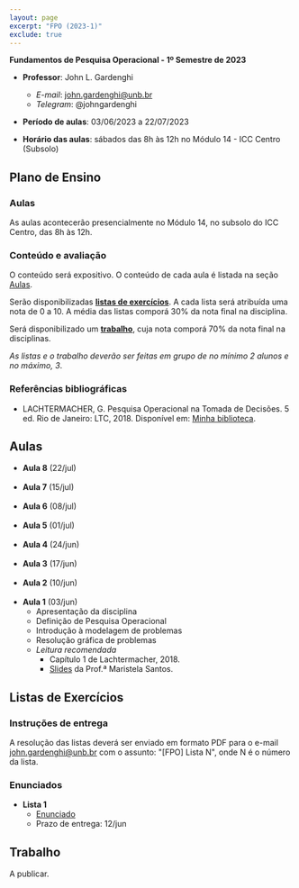 ```yaml
---
layout: page
excerpt: "FPO (2023-1)"
exclude: true
---
```


**Fundamentos de Pesquisa Operacional - 1º Semestre de 2023**

* **Professor**: John L. Gardenghi
  + *E-mail*: john.gardenghi@unb.br
  + *Telegram*: @johngardenghi

* **Período de aulas**: 03/06/2023 a 22/07/2023
* **Horário das aulas**: sábados das 8h às 12h no Módulo 14 - ICC Centro (Subsolo)

## Plano de Ensino

### Aulas

As aulas acontecerão presencialmente no Módulo 14, no subsolo do ICC Centro, das 8h às 12h.

### Conteúdo e avaliação

O conteúdo será expositivo. O conteúdo de cada aula é listada na seção [Aulas](#aulas).

Serão disponibilizadas [**listas de exercícios**](#listas-de-exercícios). A cada lista será atribuída uma nota de 0 a 10. A média das listas comporá 30% da nota final na disciplina.

Será disponibilizado um [**trabalho**](#trabalho), cuja nota comporá 70% da nota final na disciplinas.

*As listas e o trabalho deverão ser feitas em grupo de no mínimo 2 alunos e no máximo, 3*.

### Referências bibliográficas

* LACHTERMACHER, G. Pesquisa Operacional na Tomada de Decisões. 5 ed. Rio de Janeiro: LTC, 2018. Disponível em: <a href="https://integrada.minhabiblioteca.com.br/books/9788521630494">Minha biblioteca</a>.

## Aulas

* **Aula 8** (22/jul)
<br><br>
* **Aula 7** (15/jul)
<br><br>
* **Aula 6** (08/jul)
<br><br>
* **Aula 5** (01/jul)
<br><br>
* **Aula 4** (24/jun)
<br><br>
* **Aula 3** (17/jun)
<br><br>
* **Aula 2** (10/jun)
<br><br>
* **Aula 1** (03/jun)
  + Apresentação da disciplina
  + Definição de Pesquisa Operacional
  + Introdução à modelagem de problemas
  + Resolução gráfica de problemas
  + *Leitura recomendada*
    + Capítulo 1 de Lachtermacher, 2018.
    + <a href="https://sites.icmc.usp.br/mari/segundo2011/aula1IPO.pdf" target="_blank">Slides</a> da Prof.ª Maristela Santos.

## Listas de Exercícios

### Instruções de entrega

A resolução das listas deverá ser enviado em formato PDF para o e-mail john.gardenghi@unb.br com o assunto: "[FPO] Lista N", onde N é o número da lista.

### Enunciados

* **Lista 1**
  + [Enunciado](l1_modelagem.pdf)
  + Prazo de entrega: 12/jun

## Trabalho

A publicar.
